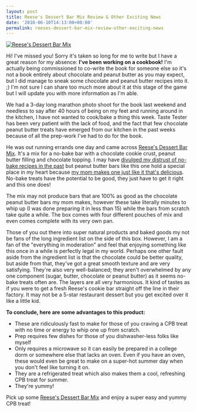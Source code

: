 ```yaml
---
layout: post
title: Reese's Dessert Bar Mix Review & Other Exciting News
date: '2010-06-10T14:13:00+00:00'
permalink: reeses-dessert-bar-mix-review-other-exciting-news
---
```

<a href="http://www.flickr.com/photos/kstar810/4688101577/"><img src="http://farm5.static.flickr.com/4039/4688101577_5112103c8f.jpg" alt="Reese's Dessert Bar Mix" /></a>

Hi! I've missed you! Sorry it's taken so long for me to write but I have a great reason for my absence: <strong>I've been working on a cookbook!</strong> I'm actually being commissioned to co-write the book for someone else so it's not a book entirely about chocolate and peanut butter as you may expect, but I did manage to sneak some chocolate and peanut butter recipes into it. ;) I'm not sure I can share too much more about it at this stage of the game but I will update you with more information as I'm able.

We had a 3-day long marathon photo shoot for the book last weekend and needless to say after 40 hours of being on my feet and running around in the kitchen, I have not wanted to cook/bake a thing this week. Taste Tester has been very patient with the lack of food, and the fact that few chocolate peanut butter treats have emerged from our kitchen in the past weeks because of all the prep-work I've had to do for the book.

He was out running errands one day and came across <a href="http://www.walmart.com/ip/Betty-Crocker-Dessert-Bar-Mix-Reese-s-16-oz/10311364">Reese's Dessert Bar Mix</a>. It's a mix for a no-bake bar with a chocolate cookie crust, peanut butter filling and chocolate topping. I may have <a href="http://www.cpbgallery.com/2008/07/11/no-bake-chocolate-peanut-butter-bars/">divulged my distrust of no-bake recipes in the past</a> but peanut butter bars like this one hold a special place in my heart because <a href="http://www.cpbgallery.com/2008/02/21/chocolate-peanut-butter-bars/">my mom makes one just like it that's delicious</a>. No-bake treats have the potential to be good, they just have to get it right and this one does!

The mix may not produce bars that are 100% as good as the chocolate peanut butter bars my mom makes, however these take literally minutes to whip up (I was done preparing it in less than 15) while the bars from scratch take quite a while. The box comes with four different pouches of mix and even comes complete with its very own pan. 

Those of you out there into super natural products and baked goods my not be fans of the long ingredient list on the side of this box. However, I am a fan of the "everything in moderation" and feel that enjoying something like this once in a while is perfectly legal in my world. Perhaps one other fault aside from the ingredient list is that the chocolate could be better quality, but aside from that, they've got a great smooth texture and are very satisfying. They're also very well-balanced; they aren't overwhelmed by any one component (sugar, butter, chocolate or peanut butter) as it seems no-bake treats often are. The layers are all very harmonious. It kind of tastes as if you were to get a fresh Reese's cookie bar straight off the line in their factory. It may not be a 5-star restaurant dessert but you get excited over it like a little kid.

<strong>To conclude, here are some advantages to this product:</strong>
- These are ridiculously fast to make for those of you craving a CPB treat with no time or energy to whip one up from scratch.
- Prep requires few dishes for those of you dishwasher-less folks like myself
- Only requires a microwave so it can easily be prepared in a college dorm or somewhere else that lacks an oven. Even if you have an oven, these would even be great to make on a super-hot summer day when you don't feel like turning it on. 
- They are a refrigerated treat which also makes them a cool, refreshing CPB treat for summer.
- They're yummy!

Pick up some <a href="http://www.walmart.com/ip/Betty-Crocker-Dessert-Bar-Mix-Reese-s-16-oz/10311364">Reese's Dessert Bar Mix</a> and enjoy a super easy and yummy CPB treat!
